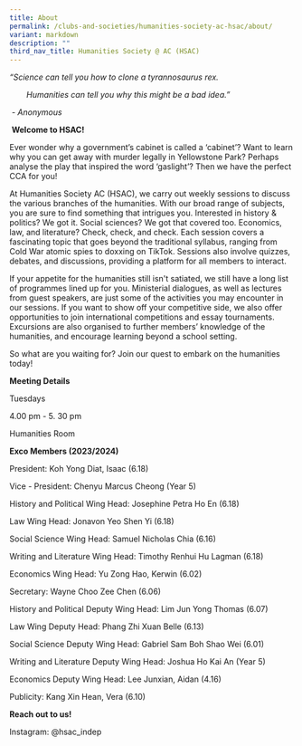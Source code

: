```yaml
---
title: About
permalink: /clubs-and-societies/humanities-society-ac-hsac/about/
variant: markdown
description: ""
third_nav_title: Humanities Society @ AC (HSAC)
---
```

<p><em>“Science can tell you how to clone a tyrannosaurus rex.</em></p>
<p style="padding-left: 30px;"><em>Humanities can tell you why this might be a bad idea.”</em></p>
<p>&nbsp;<em>- Anonymous</em></p>
<p>&nbsp;<strong>Welcome to HSAC!</strong></p>
<p>Ever wonder why a government’s cabinet is called a ‘cabinet’? Want to learn why you can get away with murder legally in Yellowstone Park? Perhaps analyse the play that inspired the word ‘gaslight’? Then we have the perfect CCA for you!</p>
<p>At Humanities Society AC (HSAC), we carry out weekly sessions to discuss the various branches of the humanities. With our broad range of subjects, you are sure to find something that intrigues you. Interested in history &amp; politics? We got it. Social sciences? We got that covered too. Economics, law, and literature? Check, check, and check. Each session covers a fascinating topic that goes beyond the traditional syllabus, ranging from Cold War atomic spies to doxxing on TikTok. Sessions also involve quizzes, debates, and discussions, providing a platform for all members to interact.</p>
<p>If your appetite for the humanities still isn't satiated, we still have a long list of programmes lined up for you. Ministerial dialogues, as well as lectures from guest speakers, are just some of the activities you may encounter in our sessions. If you want to show off your competitive side, we also offer opportunities to join international competitions and essay tournaments. Excursions are also organised to further members’ knowledge of the humanities, and encourage learning beyond a school setting.</p>
<p>So what are you waiting for? Join our quest to embark on the humanities today!</p>
<p><strong>Meeting Details</strong></p>
<p>Tuesdays</p>
<p>4.00 pm - 5. 30 pm</p>
<p>Humanities Room</p>
<p><strong>Exco Members (2023/2024)</strong></p>
<p>President: Koh Yong Diat, Isaac (6.18)</p>
<p>Vice - President: Chenyu Marcus Cheong (Year 5)</p>
<p>History and Political Wing Head: Josephine Petra Ho En (6.18)</p>
<p>Law Wing Head: Jonavon Yeo Shen Yi (6.18)</p>
<p>Social Science Wing Head: Samuel Nicholas Chia (6.16)</p>
<p>Writing and Literature Wing Head: Timothy Renhui Hu Lagman (6.18)</p>
<p>Economics Wing Head: Yu Zong Hao, Kerwin (6.02)</p>
<p>Secretary: Wayne Choo Zee Chen (6.06)</p>
<p>History and Political Deputy Wing Head: Lim Jun Yong Thomas (6.07)</p>
<p>Law Wing Deputy Head: Phang Zhi Xuan Belle (6.13)</p>
<p>Social Science Deputy Wing Head: Gabriel Sam Boh Shao Wei (6.01)</p>
<p>Writing and Literature Deputy Wing Head: Joshua Ho Kai An (Year 5)</p>
<p>Economics Deputy Wing Head: Lee Junxian, Aidan (4.16)</p>
<p>Publicity: Kang Xin Hean, Vera (6.10)</p>
<p><strong>Reach out to us!</strong></p>
<p>Instagram: @hsac_indep&nbsp;</p>
